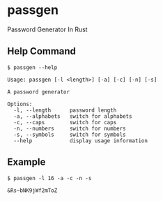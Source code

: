 # passgen
Password Generator In Rust

## Help Command
```
$ passgen --help

Usage: passgen [-l <length>] [-a] [-c] [-n] [-s]

A password generator

Options:
  -l, --length      password length
  -a, --alphabets   switch for alphabets
  -c, --caps        switch for caps
  -n, --numbers     switch for numbers
  -s, --symbols     switch for symbols
  --help            display usage information
```

## Example

```
$ passgen -l 16 -a -c -n -s

&Rs~bNK9jWf2mToZ
```

